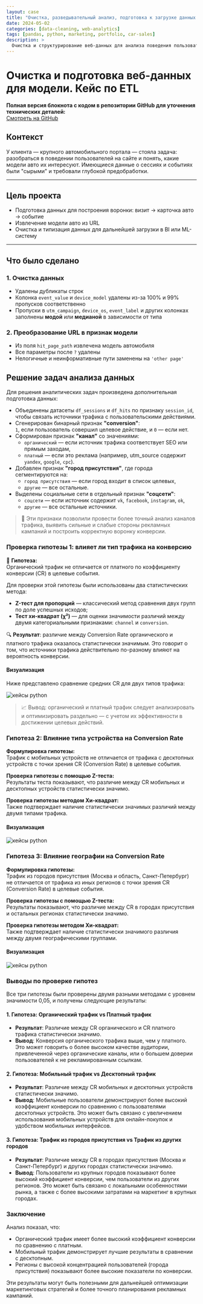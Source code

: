 ```yaml
---
layout: case
title: "Очистка, разведывательный анализ, подготовка к загрузке данных в модель: кейс по ETL"
date: 2024-05-02
categories: [data-cleaning, web-analytics]
tags: [pandas, python, marketing, portfolio, car-sales]
description: >
  Очистка и структурирование веб-данных для анализа поведения пользователей на сайте автомобильного дилера. Подготовка признаков, извлечение модели авто, обработка пропусков и типизация.
---
```


# Очистка и подготовка веб-данных для модели. Кейс по ETL

<p>
  <strong> Полная версия блокнота с кодом в репозитории GitHub для уточнения технических деталей:</strong><br>  
  <a href="https://github.com/matejkoas/sberauto/blob/master/sberauto_work.ipynb" class="btn btn-primary" target="_blank">
    Смотреть на GitHub
  </a>
</p>

## Контекст

У клиента — крупного автомобильного портала — стояла задача: разобраться в поведении пользователей на сайте и понять, какие модели авто их интересуют. Имеющиеся данные о сессиях и событиях были "сырыми" и требовали глубокой предобработки.

---

## Цель проекта

- Подготовка данных для построения воронки: визит → карточка авто → событие
- Извлечение модели авто из URL
- Очистка и типизация данных для дальнейшей загрузки в BI или ML-систему

---

## Что было сделано

### 1. Очистка данных

- Удалены дубликаты строк
- Колонка `event_value` и `device_model` удалены из-за 100% и 99% пропусков соответственно
- Пропуски в `utm_campaign`, `device_os`, `event_label` и других колонках заполнены **модой** или **медианой** в зависимости от типа

### 2. Преобразование URL в признак модели

- Из поля `hit_page_path` извлечена модель автомобиля
- Все параметры после `?` удалены
- Нелогичные и неинформативные пути заменены на `'other page'`

## Решение задач анализа данных

Для решения аналитических задач произведена дополнительная подготовка данных:

- Объединены датасеты `df_sessions` и `df_hits` по признаку `session_id`, чтобы связать источники трафика с пользовательскими действиями.
- Сгенерирован бинарный признак **"conversion"**:  
  `1`, если пользователь совершил целевое действие, и `0` — если нет.
- Сформирован признак **"канал"** со значениями:
  - `органический` — если источник трафика соответствует SEO или прямым заходам,
  - `платный` — если это реклама (например, utm_source содержит `yandex`, `google`, `cpc`).
- Добавлен признак **"город присутствия"**, где города сегментируются на:
  - `город присутствия` — если город входит в список целевых,
  - `другие` — все остальные.
- Выделены социальные сети в отдельный признак **"соцсети"**:
  - `соцсети` — если источник содержит `vk`, `facebook`, `instagram`, `ok`,
  - `другие` — все остальные источники.

> 📌 Эти признаки позволили провести более точный анализ каналов трафика, выявить сильные и слабые стороны рекламных кампаний и построить корректную воронку конверсии.

### Проверка гипотезы 1: влияет ли тип трафика на конверсию

📌 **Гипотеза:**  
Органический трафик не отличается от платного по коэффициенту конверсии (CR) в целевые события.

Для проверки этой гипотезы были использованы два статистических метода:

- **Z-тест для пропорций** — классический метод сравнения двух групп по доле успешных исходов;
- **Тест хи-квадрат (χ²)** — для оценки значимости различий между двумя категориальными признаками: `channel` и `conversion`.

🔍 **Результат**: различие между Conversion Rate органического и платного трафика оказалось статистически значимым. Это говорит о том, что источники трафика действительно по-разному влияют на вероятность конверсии.

#### Визуализация

Ниже представлено сравнение средних CR для двух типов трафика:

   <div class="case-image">
      <img src="{{ site.baseurl }}/assets/images/sber_compartion.png" alt="кейсы python" class="img-fluid w-50">
    </div>

> 📈 Вывод: органический и платный трафик следует анализировать и оптимизировать раздельно — с учетом их эффективности в достижении целевых действий.

### Гипотеза 2: Влияние типа устройства на Conversion Rate

**Формулировка гипотезы:**  
Трафик с мобильных устройств не отличается от трафика с десктопных устройств с точки зрения CR (Conversion Rate) в целевые события.

**Проверка гипотезы с помощью Z-теста:**  
Результаты теста показывают, что различие между CR мобильных и десктопных устройств статистически значимо.

**Проверка гипотезы методом Хи-квадрат:**  
Также подтверждает наличие статистически значимых различий между двумя типами трафика.

#### Визуализация
   <div class="case-image">
        <img src="{{ site.baseurl }}/assets/images/sber_devices.png" alt="кейсы python" class="img-fluid w-50">
    </div>

### Гипотеза 3: Влияние географии на Conversion Rate

**Формулировка гипотезы:**  
Трафик из городов присутствия (Москва и область, Санкт-Петербург) не отличается от трафика из иных регионов с точки зрения CR (Conversion Rate) в целевые события.

**Проверка гипотезы с помощью Z-теста:**  
Результаты показывают, что различие между CR в городах присутствия и остальных регионах статистически значимо.

**Проверка гипотезы методом Хи-квадрат:**  
Также подтверждает наличие статистически значимого различия между двумя географическими группами.

#### Визуализация
   <div class="case-image">
        <img src="{{ site.baseurl }}/assets/images/sber_regions.png" alt="кейсы python" class="img-fluid w-50">
    </div>

### Выводы по проверке гипотез

Все три гипотезы были проверены двумя разными методами с уровнем значимости 0,05, и получены следующие результаты:

#### 1. **Гипотеза: Органический трафик vs Платный трафик**
   - **Результат**: Различие между CR органического и CR платного трафика статистически значимо.
   - **Вывод**: Конверсия органического трафика выше, чем у платного. Это может говорить о более высоком качестве аудитории, привлеченной через органические каналы, или о большем доверии пользователей к не рекламированным ссылкам.

#### 2. **Гипотеза: Мобильный трафик vs Десктопный трафик**
   - **Результат**: Различие между CR мобильных и десктопных устройств статистически значимо.
   - **Вывод**: Мобильные пользователи демонстрируют более высокий коэффициент конверсии по сравнению с пользователями десктопных устройств. Это может быть связано с увеличением использования мобильных устройств для онлайн-покупок и удобством мобильных интерфейсов.

#### 3. **Гипотеза: Трафик из городов присутствия vs Трафик из других городов**
   - **Результат**: Различие между CR в городах присутствия (Москва и Санкт-Петербург) и других городах статистически значимо.
   - **Вывод**: Пользователи из крупных городов показывают более высокий коэффициент конверсии, чем пользователи из других регионов. Это может быть связано с локальными особенностями рынка, а также с более высокими затратами на маркетинг в крупных городах.

### Заключение

Анализ показал, что:

- Органический трафик имеет более высокий коэффициент конверсии по сравнению с платным.
- Мобильный трафик демонстрирует лучшие результаты в сравнении с десктопным.
- Регионы с высокой концентрацией пользователей (города присутствия) показывают более высокие показатели по конверсии.

Эти результаты могут быть полезными для дальнейшей оптимизации маркетинговых стратегий и более точного планирования рекламных кампаний.



